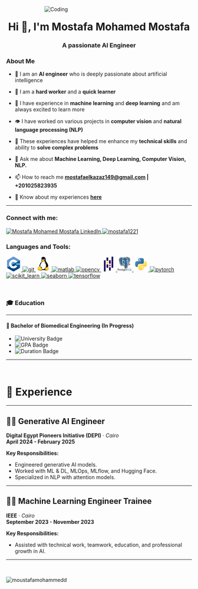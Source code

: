 <img align="right" alt="Coding" width="400" src="https://i.pinimg.com/originals/ee/ed/e2/eeede229147eb053fe863ef1cc7faf0b.gif" />


<h1 align="center">Hi 👋, I'm Mostafa Mohamed Mostafa</h1>
<h3 align="center">A passionate AI Engineer</h3>

<h3 align="left">About Me</h3>

- 🔭 I am an **AI engineer** who is deeply passionate about artificial intelligence
- 💪 I am a **hard worker** and a **quick learner**
- 🤖 I have experience in **machine learning** and **deep learning** and am always excited to learn more
- 👁️ I have worked on various projects in **computer vision** and **natural language processing (NLP)**
- 🚀 These experiences have helped me enhance my **technical skills** and ability to **solve complex problems**
      
- 💬 Ask me about **Machine Learning, Deep Learning, Computer Vision, NLP.**

- 📫 How to reach me **mostafaelkazaz149@gmail.com | +201025823935**

- 📄 Know about my experiences [**here**](https://drive.google.com/file/d/1_M59umlzpywSCcmxHmNvZpaB9om-_zRZ/view?usp=sharing)
---
<h3 align="left">Connect with me:</h3>
<p align="left">
<a href="https://www.linkedin.com/in/mostafa-mohamed-mostafa"  target="_blank" rel="noopener noreferrer">
  <img align="center" 
       src="https://raw.githubusercontent.com/rahuldkjain/github-profile-readme-generator/master/src/images/icons/Social/linked-in-alt.svg"  
       alt="Mostafa Mohamed Mostafa LinkedIn" 
       height="30" 
       width="40" />
</a>
<a href="https://kaggle.com/mostafa1221" target="blank"><img align="center" src="https://raw.githubusercontent.com/rahuldkjain/github-profile-readme-generator/master/src/images/icons/Social/kaggle.svg" alt="mostafa1221" height="30" width="40" /></a>
</p>

<h3 align="left">Languages and Tools:</h3>
<p align="left"> <a href="https://www.w3schools.com/cpp/" target="_blank" rel="noreferrer"> <img src="https://raw.githubusercontent.com/devicons/devicon/master/icons/cplusplus/cplusplus-original.svg" alt="cplusplus" width="40" height="40"/> </a> <a href="https://git-scm.com/" target="_blank" rel="noreferrer"> <img src="https://www.vectorlogo.zone/logos/git-scm/git-scm-icon.svg" alt="git" width="40" height="40"/> </a> <a href="https://www.linux.org/" target="_blank" rel="noreferrer"> <img src="https://raw.githubusercontent.com/devicons/devicon/master/icons/linux/linux-original.svg" alt="linux" width="40" height="40"/> </a> <a href="https://www.mathworks.com/" target="_blank" rel="noreferrer"> <img src="https://upload.wikimedia.org/wikipedia/commons/2/21/Matlab_Logo.png" alt="matlab" width="40" height="40"/> </a> <a href="https://opencv.org/" target="_blank" rel="noreferrer"> <img src="https://www.vectorlogo.zone/logos/opencv/opencv-icon.svg" alt="opencv" width="40" height="40"/> </a> <a href="https://pandas.pydata.org/" target="_blank" rel="noreferrer"> <img src="https://raw.githubusercontent.com/devicons/devicon/2ae2a900d2f041da66e950e4d48052658d850630/icons/pandas/pandas-original.svg" alt="pandas" width="40" height="40"/> </a> <a href="https://www.postgresql.org" target="_blank" rel="noreferrer"> <img src="https://raw.githubusercontent.com/devicons/devicon/master/icons/postgresql/postgresql-original-wordmark.svg" alt="postgresql" width="40" height="40"/> </a> <a href="https://www.python.org" target="_blank" rel="noreferrer"> <img src="https://raw.githubusercontent.com/devicons/devicon/master/icons/python/python-original.svg" alt="python" width="40" height="40"/> </a> <a href="https://pytorch.org/" target="_blank" rel="noreferrer"> <img src="https://www.vectorlogo.zone/logos/pytorch/pytorch-icon.svg" alt="pytorch" width="40" height="40"/> </a> <a href="https://scikit-learn.org/" target="_blank" rel="noreferrer"> <img src="https://upload.wikimedia.org/wikipedia/commons/0/05/Scikit_learn_logo_small.svg" alt="scikit_learn" width="40" height="40"/> </a> <a href="https://seaborn.pydata.org/" target="_blank" rel="noreferrer"> <img src="https://seaborn.pydata.org/_images/logo-mark-lightbg.svg" alt="seaborn" width="40" height="40"/> </a> <a href="https://www.tensorflow.org" target="_blank" rel="noreferrer"> <img src="https://www.vectorlogo.zone/logos/tensorflow/tensorflow-icon.svg" alt="tensorflow" width="40" height="40"/> </a> </p>
<br>

### 🎓 Education

---

#### 🏫 **Bachelor of Biomedical Engineering (In Progress)**

- ![University Badge](https://img.shields.io/badge/Helwan_University-0055A4?style=flat&logo=university&logoColor=white)
- ![GPA Badge](https://img.shields.io/badge/GPA-91%25-brightgreen)
- ![Duration Badge](https://img.shields.io/badge/Duration-2020%20–%202025-yellow)

---

<br>

# 💼 Experience

---

## 🧑‍💻 Generative AI Engineer  
**Digital Egypt Pioneers Initiative (DEPI)** · *Cairo*  
**April 2024 - February 2025**

**Key Responsibilities:**
- Engineered generative AI models.
- Worked with ML & DL, MLOps, MLflow, and Hugging Face.
- Specialized in NLP with attention models.

---

## 🧑‍💻 Machine Learning Engineer Trainee  
**IEEE** · *Cairo*  
**September 2023 - November 2023**

**Key Responsibilities:**
- Assisted with technical work, teamwork, education, and professional growth in AI.

---

<br>

<p><img align="center" src="https://github-readme-stats.vercel.app/api/top-langs?username=moustafamohammedd&show_icons=true&locale=en&layout=compact" alt="moustafamohammedd" /></p>
